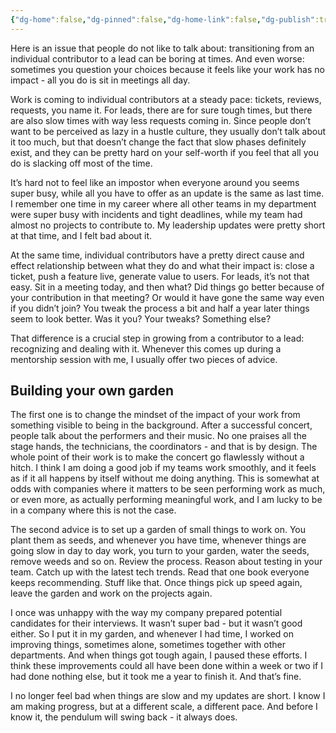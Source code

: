 ```yaml
---
{"dg-home":false,"dg-pinned":false,"dg-home-link":false,"dg-publish":true,"disabled rules":["header-increment","yaml-title","yaml-title-alias","file-name-heading"],"title":"Embracing Slow Periods as a Lead","dg-permalink":"embracing-slow-periods-as-a-lead/","created-date":"2024-06-09T06:44:51","aliases":["Embracing Slow Periods as a Lead"],"linter-yaml-title-alias":"Embracing Slow Periods as a Lead","updated-date":"2025-05-05T17:44:22","tags":["dgarticle","leadership"],"dg-path":"embracing-slow-periods-as-a-lead.md","permalink":"/embracing-slow-periods-as-a-lead/","dgPassFrontmatter":true}
---
```




Here is an issue that people do not like to talk about: transitioning from an individual contributor to a lead can be boring at times. And even worse: sometimes you question your choices because it feels like your work has no impact - all you do is sit in meetings all day.

Work  is coming to individual contributors at a steady pace: tickets, reviews, requests, you name it. For leads, there are for sure tough times, but there are also slow times with way less requests coming in. Since people don’t want to be perceived as lazy in a hustle culture, they usually don’t talk about it too much, but that doesn’t change the fact that slow phases definitely exist, and they can be pretty hard on your self-worth if you feel that all you do is slacking off most of the time.

It’s hard not to feel like an impostor when everyone around you seems super busy, while all you have to offer as an update is the same as last time. I remember one time in my career where all other teams in my department were super busy with incidents and tight deadlines, while my team had almost no projects to contribute to. My leadership updates were pretty short at that time, and I felt bad about it.

At the same time, individual contributors have a pretty direct cause and effect relationship between what they do and what their impact is: close a ticket, push a feature live, generate value to users. For leads, it’s not that easy. Sit in a meeting today, and then what? Did things go better because of your contribution in that meeting? Or would it have gone the same way even if you didn’t join? You tweak the process  a bit and half a year later things seem to look better. Was it you? Your tweaks? Something else?

That difference is a crucial step in growing from a contributor to a lead: recognizing and dealing with it. Whenever this comes up during a mentorship session with me, I usually offer two pieces of advice.

## Building your own garden

The first one is to change the mindset of the impact of your work from something visible to being  in the background. After a successful concert, people talk about the performers and their music. No one praises all the stage hands, the technicians, the coordinators - and that is by design. The whole point of their work is to make the concert go flawlessly without a hitch. I think I am doing a good job if my teams work smoothly, and it feels as if it all happens by itself without me doing anything. This is somewhat at odds with companies where it matters to be seen performing work as much, or even more, as actually performing meaningful work, and I am lucky to be in a company where this is not the case.

The second advice is to set up a garden of small things to work on. You plant them as seeds, and whenever you have time, whenever things are going slow in day to day work, you turn to your garden, water the seeds, remove weeds and so on. Review the process. Reason about testing in your team. Catch up with the latest tech trends. Read that one book everyone keeps recommending. Stuff like that. Once things pick up speed again, leave the garden and work on the projects again.

I once was unhappy with the way my company prepared potential candidates for their interviews. It wasn’t super bad - but it wasn’t good either. So I put it in my garden, and whenever I had time, I worked on improving things, sometimes alone, sometimes together with other departments. And when things got tough again, I paused these efforts. I think these improvements could all have been done within a week or two if I had done nothing else, but it took me a year to finish it. And that’s fine.

I no longer feel bad when things are slow and my updates are short. I know I am making progress, but at a different scale, a different pace.  And before I know it, the pendulum will swing back - it always does.
